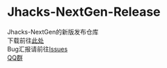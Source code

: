 # Jhacks-NextGen-Release
Jhacks-NextGen的新版发布仓库<br>
下载前往[此处](https://github.com/xiaojiangxj233/Jhacks-NextGen-Release/releases)<br>
Bug汇报请前往[Issues](https://github.com/xiaojiangxj233/Jhacks-NextGen-Release/issues)<br>
[QQ群](https://qm.qq.com/cgi-bin/qm/qr?k=KBXdszckZORIyvIPoGUQ-N3AXzxLV_8w&jump_from=webapi&authKey=KNH0Jehi+S9f82d7tEYep7CGILDJ1KOyLNlqVxTmVIoJQ4U+MVts104+i4xVceUA)
